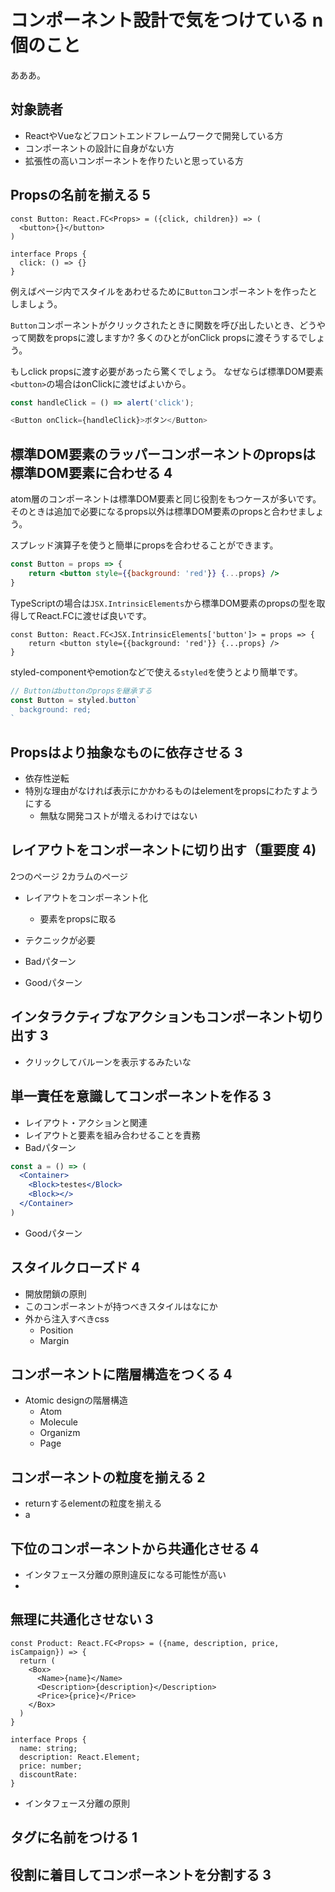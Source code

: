 # コンポーネント設計で気をつけている n 個のこと

あああ。

## 対象読者

- ReactやVueなどフロントエンドフレームワークで開発している方
- コンポーネントの設計に自身がない方
- 拡張性の高いコンポーネントを作りたいと思っている方

## Propsの名前を揃える 5

```tsx
const Button: React.FC<Props> = ({click, children}) => (
  <button>{}</button>
)

interface Props {
  click: () => {}
}
```

例えばページ内でスタイルをあわせるために`Button`コンポーネントを作ったとしましょう。

`Button`コンポーネントがクリックされたときに関数を呼び出したいとき、どうやって関数をpropsに渡しますか?
多くのひとがonClick propsに渡そうするでしょう。

もしclick propsに渡す必要があったら驚くでしょう。
なぜならば標準DOM要素`<button>`の場合はonClickに渡せばよいから。

```js
const handleClick = () => alert('click');

<Button onClick={handleClick}>ボタン</Button>
```

## 標準DOM要素のラッパーコンポーネントのpropsは標準DOM要素に合わせる 4

atom層のコンポーネントは標準DOM要素と同じ役割をもつケースが多いです。
そのときは追加で必要になるprops以外は標準DOM要素のpropsと合わせましょう。

スプレッド演算子を使うと簡単にpropsを合わせることができます。

```jsx
const Button = props => {
	return <button style={{background: 'red'}} {...props} />
}
```

TypeScriptの場合は`JSX.IntrinsicElements`から標準DOM要素のpropsの型を取得してReact.FCに渡せば良いです。

```tsx
const Button: React.FC<JSX.IntrinsicElements['button']> = props => {
	return <button style={{background: 'red'}} {...props} />
}
```

styled-componentやemotionなどで使える`styled`を使うとより簡単です。

```js
// Buttonはbuttonのpropsを継承する
const Button = styled.button`
  background: red;
`
```

## Propsはより抽象なものに依存させる 3

- 依存性逆転
- 特別な理由がなければ表示にかかわるものはelementをpropsにわたすようにする
  - 無駄な開発コストが増えるわけではない

## レイアウトをコンポーネントに切り出す（重要度 4)

2つのページ
2カラムのページ

- レイアウトをコンポーネント化

  - 要素をpropsに取る

- テクニックが必要
- Badパターン
- Goodパターン

## インタラクティブなアクションもコンポーネント切り出す 3

- クリックしてバルーンを表示するみたいな

## 単一責任を意識してコンポーネントを作る 3

- レイアウト・アクションと関連
- レイアウトと要素を組み合わせることを責務
- Badパターン

```jsx
const a = () => (
  <Container>
    <Block>testes</Block>
    <Block></>
  </Container>
)
```

- Goodパターン

## スタイルクローズド 4

- 開放閉鎖の原則
- このコンポーネントが持つべきスタイルはなにか
- 外から注入すべきcss
  - Position
  - Margin

## コンポーネントに階層構造をつくる 4

- Atomic designの階層構造
  - Atom
  - Molecule
  - Organizm
  - Page

## コンポーネントの粒度を揃える 2

- returnするelementの粒度を揃える
- a

## 下位のコンポーネントから共通化させる 4

- インタフェース分離の原則違反になる可能性が高い
-

## 無理に共通化させない 3

```tsx
const Product: React.FC<Props> = ({name, description, price, isCampaign}) => {
  return (
    <Box>
      <Name>{name}</Name>
      <Description>{description}</Description>
      <Price>{price}</Price>
    </Box>
  )
}

interface Props {
  name: string;
  description: React.Element;
  price: number;
  discountRate:
}
```

- インタフェース分離の原則

## タグに名前をつける 1

## 役割に着目してコンポーネントを分割する 3

